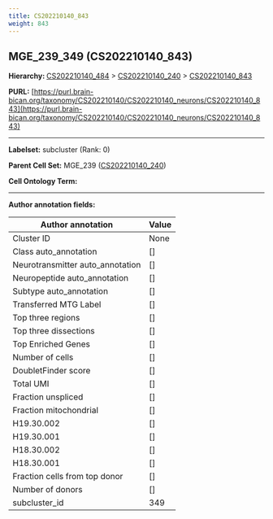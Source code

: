 ```yaml
---
title: CS202210140_843
weight: 843
---
```

## MGE_239_349 (CS202210140_843)
<b>Hierarchy: </b>
[CS202210140_484](../CS202210140_484) >
[CS202210140_240](../CS202210140_240) >
[CS202210140_843](../CS202210140_843)

**PURL:** [https://purl.brain-bican.org/taxonomy/CS202210140/CS202210140_neurons/CS202210140_843](https://purl.brain-bican.org/taxonomy/CS202210140/CS202210140_neurons/CS202210140_843)

---


**Labelset:** subcluster (Rank: 0)

**Parent Cell Set:** MGE_239 ([CS202210140_240](../CS202210140_240))



**Cell Ontology Term:** 

[MARKER GENES.]: #


---

[TRANSFERRED ANNOTATIONS.]: #


[AUTHOR ANNOTATION FIELDS.]: #


**Author annotation fields:**

| Author annotation | Value |
|-------------------|-------|
|Cluster ID|None|
|Class auto_annotation|[]|
|Neurotransmitter auto_annotation|[]|
|Neuropeptide auto_annotation|[]|
|Subtype auto_annotation|[]|
|Transferred MTG Label|[]|
|Top three regions|[]|
|Top three dissections|[]|
|Top Enriched Genes|[]|
|Number of cells|[]|
|DoubletFinder score|[]|
|Total UMI|[]|
|Fraction unspliced|[]|
|Fraction mitochondrial|[]|
|H19.30.002|[]|
|H19.30.001|[]|
|H18.30.002|[]|
|H18.30.001|[]|
|Fraction cells from top donor|[]|
|Number of donors|[]|
|subcluster_id|349|
